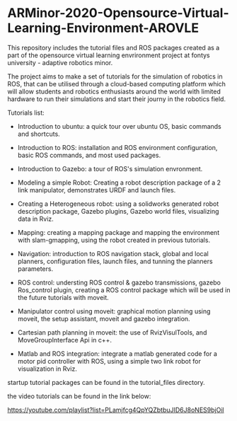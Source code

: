 # ARMinor-2020-Opensource-Virtual-Learning-Environment-AROVLE


This repository includes the tutorial files and ROS packages created as a part of the opensource virtual learning envrironment project at fontys university - adaptive robotics minor.

The project aims to make a set of tutorials for the simulation of robotics in ROS, that can be utilised through a cloud-based computing platform which will allow students and robotics enthusiasts around the world with limited hardware to run their simulations and start their journy in the robotics field.

Tutorials list:

* Introduction to ubuntu: a quick tour over ubuntu OS, basic commands and shortcuts.

* Introduction to ROS: installation and ROS environment configuration, basic ROS commands, and most used packages.

* Introduction to Gazebo: a tour of ROS's simulation envronment.

* Modeling a simple Robot: Creating a robot description package of a 2 link manipulator, demonstrates URDF and launch files.

* Creating a Heterogeneous robot: using a solidworks generated robot description package, Gazebo plugins, Gazebo world files, visualizing data in Rviz.

* Mapping: creating a mapping package and mapping the environment with slam-gmapping, using the robot created in previous tutorials.

* Navigation: introduction to ROS navigation stack, global and local planners, configuration files, launch files, and tunning the planners parameters.

* ROS control: understing ROS control & gazebo transmissions, gazebo Ros_control plugin, creating a ROS control package which will be used in the future tutorials    with moveit.

* Manipulator control using moveit: graphical motion planning using moveit, the setup assistant, moveit and gazebo integration.

* Cartesian path planning in moveit: the use of RvizVisulTools, and MoveGroupInterface Api in c++. 

* Matlab and ROS integration: integrate a matlab generated code for a motor pid controller with ROS, using a simple two link robot for visualization in Rviz.



startup tutorial packages can be found in the tutorial_files directory.

the video tutorials can be found in the link below: 

https://youtube.com/playlist?list=PLamjfcg4QpYQZbtbuJID6J8oNES9bjOil


